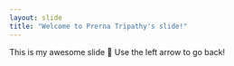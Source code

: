 ```yaml
---
layout: slide
title: "Welcome to Prerna Tripathy's slide!"
---
```

This is my awesome slide :tada:
Use the left arrow to go back!
